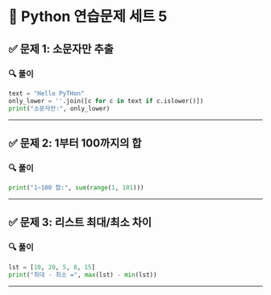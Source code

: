 # 🐍 Python 연습문제 세트 5

## ✅ 문제 1: 소문자만 추출
### 🔍 풀이
```python
text = "Hello PyTHon"
only_lower = ''.join([c for c in text if c.islower()])
print("소문자만:", only_lower)
```

---

## ✅ 문제 2: 1부터 100까지의 합
### 🔍 풀이
```python
print("1~100 합:", sum(range(1, 101)))
```

---

## ✅ 문제 3: 리스트 최대/최소 차이
### 🔍 풀이
```python
lst = [10, 20, 5, 8, 15]
print("최대 - 최소 =", max(lst) - min(lst))
```

---


